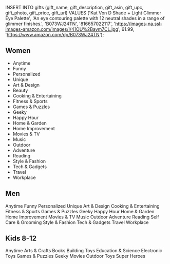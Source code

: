 INSERT INTO gifts (gift_name, gift_description, gift_asin, gift_upc, gift_photo, gift_price, gift_url)
VALUES ('Kat Von D Shade + Light Glimmer Eye Palette', 'An eye contouring palette with 12 neutral shades in a range of glimmer finishes.',
'B073WJ24TN', '816657022117', 'https://images-na.ssl-images-amazon.com/images/I/41OU%2Bavm7CL.jpg', 61.99, 'https://www.amazon.com/dp/B073WJ24TN');


## Women
- Anytime
- Funny
- Personalized
- Unique
- Art & Design
- Beauty
- Cooking & Entertaining
- Fitness & Sports
- Games & Puzzles
- Geeky
- Happy Hour
- Home & Garden
- Home Improvement
- Movies & TV
- Music
- Outdoor
- Adventure
- Reading
- Style & Fashion
- Tech & Gadgets
- Travel
- Workplace


## Men
Anytime
Funny
Personalized
Unique
Art & Design
Cooking & Entertaining
Fitness & Sports
Games & Puzzles
Geeky
Happy Hour
Home & Garden
Home Improvement
Movies & TV
Music
Outdoor
Adventure
Reading
Self Care & Grooming
Style & Fashion
Tech & Gadgets
Travel
Workplace

## Kids 8-12
Anytime
Arts & Crafts
Books
Building Toys
Education & Science
Electronic Toys
Games & Puzzles
Geeky
Movies
Outdoor Toys
Super Heroes
